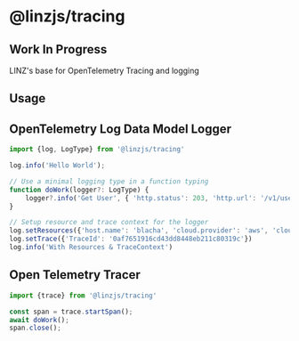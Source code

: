 # @linzjs/tracing
## Work In Progress 


LINZ's base for OpenTelemetry Tracing and logging


## Usage


## OpenTelemetry Log Data Model Logger

```typescript
import {log, LogType} from '@linzjs/tracing'

log.info('Hello World');

// Use a minimal logging type in a function typing
function doWork(logger?: LogType) {
    logger?.info('Get User', { 'http.status': 203, 'http.url': '/v1/users/3857.json' });
}

// Setup resource and trace context for the logger
log.setResources({'host.name': 'blacha', 'cloud.provider': 'aws', 'cloud.region': 'ap-southeast-2' });
log.setTrace({'TraceId': '0af7651916cd43dd8448eb211c80319c'})
log.info('With Resources & TraceContext')
```

## Open Telemetry Tracer 

```typescript
import {trace} from '@linzjs/tracing'

const span = trace.startSpan();
await doWork();
span.close();
```